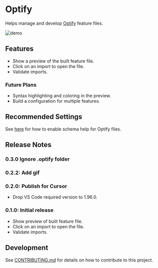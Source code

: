 # Optify

Helps manage and develop [Optify] feature files.

![demo](https://raw.githubusercontent.com/juharris/optify/refs/heads/main/vscode/extension/assets/demo.gif)

## Features

* Show a preview of the built feature file.
* Click on an import to open the file.
* Validate imports.

### Future Plans

* Syntax highlighting and coloring in the preview.
* Build a configuration for multiple features.

## Recommended Settings

See [here](https://github.com/juharris/optify?tab=readme-ov-file#schema-help) for how to enable schema help for Optify files.

## Release Notes

### 0.3.0 Ignore .optify folder

### 0.2.2: Add gif

### 0.2.0: Publish for Cursor

* Drop VS Code required version to 1.96.0.

### 0.1.0: Initial release

* Show preview of built feature file.
* Click on an import to open the file.
* Validate imports.

## Development

See [CONTRIBUTING.md](./CONTRIBUTING.md) for details on how to contribute to this project.

[optify]: https://github.com/juharris/optify